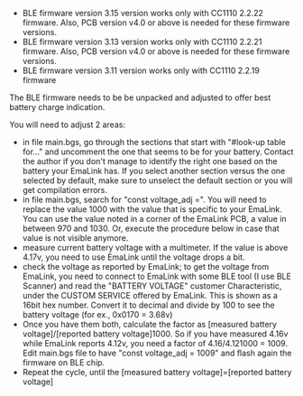 *  BLE firmware version 3.15 version works only with CC1110 2.2.22 firmware. Also, PCB version v4.0 or above is needed for these firmware versions.
*  BLE firmware version 3.13 version works only with CC1110 2.2.21 firmware. Also, PCB version v4.0 or above is needed for these firmware versions.
*  BLE firmware version 3.11 version works only with CC1110 2.2.19 firmware

The BLE firmware needs to be be unpacked and adjusted to offer best battery charge indication.

You will need to adjust 2 areas:
*  in file main.bgs, go through the sections that start with "#look-up table for..." and uncomment the one that seems to be for your battery. Contact the author if you don't manage to identify the right one based on the battery your EmaLink has. If you select another section versus the one selected by default, make sure to unselect the default section or you will get compilation errors.
*  in file main.bgs, search for "const voltage_adj =". You will need to replace the value 1000 with the value that is specific to your EmaLink. You can use the value noted in a corner of the EmaLink PCB, a value in between 970 and 1030. Or, execute the procedure below in case that value is not visible anymore.
*  measure current battery voltage with a multimeter. If the value is above 4.17v, you need to use EmaLink until the voltage drops a bit.
*  check the voltage as reported by EmaLink; to get the voltage from EmaLink, you need to connect to EmaLink with some BLE tool (I use BLE Scanner) and read the "BATTERY VOLTAGE" customer Characteristic, under the CUSTOM SERVICE offered by EmaLink. This is shown as a 16bit hex number. Convert it to decimal and divide by 100 to see the battery voltage (for ex., 0x0170 = 3.68v)
*  Once you have them both, calculate the factor as [measured battery voltage]/[reported battery voltage]1000. So if you have measured 4.16v while EmaLink reports 4.12v, you need a factor of 4.16/4.121000 = 1009. Edit main.bgs file to have "const voltage_adj = 1009" and flash again the firmware on BLE chip. 
*  Repeat the cycle, until the [measured battery voltage]=[reported battery voltage]
